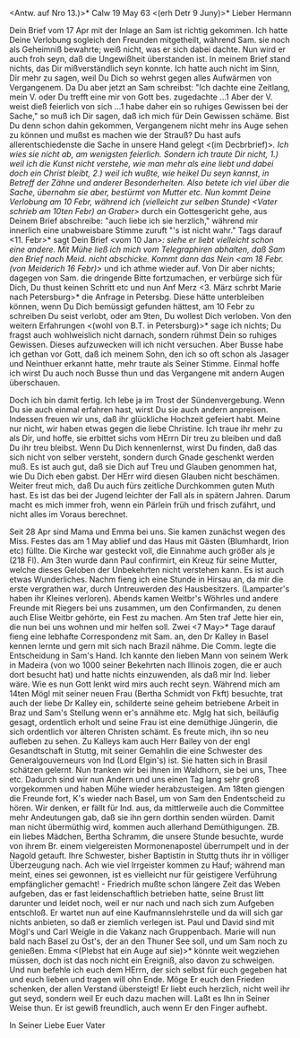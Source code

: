 <Antw. auf Nro 13.)>* Calw 19 May 63
 <(erh Detr 9 Juny)>*
Lieber Hermann

Dein Brief vom 17 Apr mit der Inlage an Sam ist richtig gekommen. Ich hatte Deine Verlobung sogleich den Freunden mitgetheilt, während Sam. sie noch als Geheimniß bewahrte; weiß nicht, was er sich dabei dachte. Nun wird er auch froh seyn, daß die Ungewißheit überstanden ist. In meinem Brief stand nichts, das Dir mißverständlich seyn konnte. Ich hatte auch nicht im Sinn, Dir mehr zu sagen, weil Du Dich so wehrst gegen alles Aufwärmen von Vergangenem. Da Du aber jetzt an Sam schreibst: "Ich dachte eine Zeitlang, mein V. oder Du trefft eine mir von Gott bes. zugedachte ...1 Aber der V. weist dieß feierlich von sich ...1 habe daher ein so ruhiges Gewissen bei der Sache," so muß ich Dir sagen, daß ich mich für Dein Gewissen schäme. Bist Du denn schon dahin gekommen, Vergangenem nicht mehr ins Auge sehen zu können und mußst es machen wie der Strauß? Du hast aufs allerentschiedenste die Sache in unsere Hand gelegt <(im Decbrbrief)>*. Ich wies sie nicht ab, am wenigsten feierlich. Sondern ich traute Dir nicht, 1.) weil ich die Kunst nicht verstehe, wie man mehr als eine liebt und dabei doch ein Christ bleibt, 2.) weil ich wußte, wie heikel Du seyn kannst, in Betreff der Zähne und anderer Besonderheiten. Also betete ich viel über die Sache, übernahm sie aber, bestürmt von Mutter etc. Nun kommt Deine Verlobung am 10 Febr, während ich (vielleicht zur selben Stunde) <Vater schrieb am 10ten Febr) an Graber>* durch ein Gottesgericht gehe, aus Deinem Brief abschreibe: "auch liebe ich sie herzlich," während mir innerlich eine unabweisbare Stimme zuruft "'s ist nicht wahr." Tags darauf <11. Febr>* sagt Dein Brief <vom 10 Jan>*: siehe er liebt vielleicht schon eine andere. Mit Mühe ließ ich mich vom Telegraphiren abhalten, daß Sam den Brief nach Meid. nicht abschicke. Kommt dann das Nein <am 18 Febr. (von Meiderich 16 Febr)>* und ich athme wieder auf. Von Dir aber nichts; dagegen von Sam. die dringende Bitte fortzumachen, er verbürge sich für Dich, Du thust keinen Schritt etc und nun Anf Merz <3. März schrbt Marie nach Petersburg>* die Anfrage in Petersbg. Diese hätte unterbleiben können, wenn Du Dich bemüssigt gefunden hättest, am 10 Febr zu schreiben Du seist verlobt, oder am 9ten, Du wollest Dich verloben. Von den weitern Erfahrungen <(wohl von B.T. in Petersburg)>* sage ich nichts; Du fragst auch wohlweislich nicht darnach, sondern rühmst Dein so ruhiges Gewissen. Dieses aufzuwecken will ich nicht versuchen. Aber Busse habe ich gethan vor Gott, daß ich meinem Sohn, den ich so oft schon als Jasager und Neinthuer erkannt hatte, mehr traute als Seiner Stimme. Einmal hoffe ich wirst Du auch noch Busse thun und das Vergangene mit andern Augen überschauen.

Doch ich bin damit fertig. Ich lebe ja im Trost der Sündenvergebung. Wenn Du sie auch einmal erfahren hast, wirst Du sie auch andern anpreisen. 
Indessen freuen wir uns, daß ihr glückliche Hochzeit gefeiert habt. Meine nur nicht, wir haben etwas gegen die liebe Christine. Ich traue ihr mehr zu als Dir, und hoffe, sie erbittet sichs vom HErrn Dir treu zu bleiben und daß Du ihr treu bleibst. Wenn Du Dich kennenlernst, wirst Du finden, daß das sich nicht von selber versteht, sondern durch Gnade geschenkt werden muß. Es ist auch gut, daß sie Dich auf Treu und Glauben genommen hat, wie Du Dich eben gabst. Der HErr wird diesen Glauben nicht beschämen. Weiter freut mich, daß Du auch fürs zeitliche Durchkommen guten Muth hast. Es ist das bei der Jugend leichter der Fall als in spätern Jahren. Darum macht es mich immer froh, wenn ein Pärlein früh und frisch zufährt, und nicht alles im Voraus berechnet.

Seit 28 Apr sind Mama und Emma bei uns. Sie kamen zunächst wegen des Miss. Festes das am 1 May ablief und das Haus mit Gästen (Blumhardt, Irion etc) füllte. Die Kirche war gesteckt voll, die Einnahme auch größer als je (218 Fl). Am 3ten wurde dann Paul confirmirt, ein Kreuz für seine Mutter, welche dieses Geloben der Unbekehrten nicht verstehen kann. Es ist auch etwas Wunderliches. Nachm fieng ich eine Stunde in Hirsau an, da mir die erste vergrathen war, durch Untreuwerden des Hausbesitzers. (Lamparter's haben ihr Kleines verloren). Abends kamen Weitbr's Wöhrles und andere Freunde mit Riegers bei uns zusammen, um den Confirmanden, zu denen auch Elise Weitbr gehörte, ein Fest zu machen. Am 5ten traf Jette hier ein, die nun bei uns wohnen und mir helfen soll. Zwei <7 May>* Tage darauf fieng eine lebhafte Correspondenz mit Sam. an, den Dr Kalley in Basel kennen lernte und gern mit sich nach Brazil nähme. Die Comm. legte die Entscheidung in Sam's Hand. Ich kannte den lieben Mann von seinem Werk in Madeira (von wo 1000 seiner Bekehrten nach Illinois zogen, die er auch dort besucht hat) und hatte nichts einzuwenden, als daß mir Ind. lieber wäre. Wie es nun Gott lenkt wird mirs auch recht seyn. Während mich am 14ten Mögl mit seiner neuen Frau (Bertha Schmidt von Fkft) besuchte, trat auch der liebe Dr Kalley ein, schilderte seine geheim betriebene Arbeit in Braz und Sam's Stellung wenn er's annähme etc. Mglg hat sich, beiläufig gesagt, ordentlich erholt und seine Frau ist eine demüthige Jüngerin, die sich ordentlich vor älteren Christen schämt. Es freute mich, ihn so neu aufleben zu sehen. Zu Kalleys kam auch Herr Bailey von der engl Gesandtschaft in Stuttg, mit seiner Gemahlin die eine Schwester des Generalgouverneurs von Ind (Lord Elgin's) ist. Sie hatten sich in Brasil schätzen gelernt. Nun tranken wir bei ihnen im Waldhorn, sie bei uns, Thee etc. Dadurch sind wir nun Andern und uns einen Tag lang sehr groß vorgekommen und haben Mühe wieder herabzusteigen. Am 18ten giengen die Freunde fort, K's wieder nach Basel, um von Sam den Endentscheid zu hören. Wir denken, er fällt für Ind. aus, da mittlerweile auch die Committee mehr Andeutungen gab, daß sie ihn gern dorthin senden würden. Damit man nicht übermüthig wird, kommen auch allerhand Demüthigungen. ZB. ein liebes Mädchen, Bertha Schramm, die unsere Stunde besuchte, wurde von ihrem Br. einem vielgereisten Mormonenapostel überrumpelt und in der Nagold getauft. Ihre Schwester, bisher Baptistin in Stuttg thuts ihr in völliger Überzeugung nach. Ach wie viel Irrgeister kommen zu Hauf; während man meint, eines sei gewonnen, ist es vielleicht nur für geistigere Verführung empfänglicher gemacht! - Friedrich mußte schon längere Zeit das Weben aufgeben, das er fast leidenschaftlich betrieben hatte, seine Brust litt darunter und leidet noch, weil er nur nach und nach sich zum Aufgeben entschloß. Er wartet nun auf eine Kaufmannslehrstelle und da will sich gar nichts anbieten, so daß er ziemlich verlegen ist. Paul und David sind mit Mögl's und Carl Weigle in die Vakanz nach Gruppenbach. Marie will nun bald nach Basel zu Ost's, der an den Thuner See soll, und um Sam noch zu genießen. Emma <(Plebst hat ein Auge auf sie)>* könnte weit wegziehen müssen, doch ist das noch nicht ein Ereigniß, also davon zu schweigen. Und nun befehle ich euch dem HErrn, der sich selbst für euch gegeben hat und euch lieben und tragen will ohn Ende. Möge Er euch den Frieden schenken, der allen Verstand übersteigt! Er liebt euch herzlich, nicht weil ihr gut seyd, sondern weil Er euch dazu machen will. Laßt es Ihn in Seiner Weise thun. Er ist gewiß freundlich, auch wenn Er den Finger aufhebt.

 In Seiner Liebe
 Euer Vater

